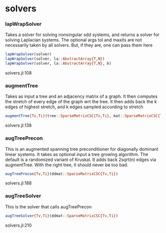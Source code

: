 # solvers
### lapWrapSolver
Takes a solver for solving nonsingular sdd systems, and returns a solver for solving Laplacian systems. The optional args tol and maxits are not necessarily taken by all solvers.  But, if they are, one can pass them here


```julia
lapWrapSolver(solver)
lapWrapSolver(solver, la::AbstractArray{T,N})
lapWrapSolver(solver, la::AbstractArray{T,N}, b)
```

solvers.jl:108



### augmentTree
Takes as input a tree and an adjacency matrix of a graph. It then computes the stretch of every edge of the graph wrt the tree.  It then adds back the k edges of highest stretch, and k edges sampled according to stretch


```julia
augmentTree{Tv,Ti}(tree::SparseMatrixCSC{Tv,Ti}, mat::SparseMatrixCSC{Tv,Ti}, k::Ti)
```

solvers.jl:138



### augTreePrecon
This is an augmented spanning tree preconditioner for diagonally dominant linear systems.  It takes as optional input a tree growing algorithm. The default is a randomized variant of Kruskal. It adds back 2sqrt(n) edges via augmentTree. With the right tree, it should never be too bad.


```julia
augTreePrecon{Tv,Ti}(ddmat::SparseMatrixCSC{Tv,Ti})
```

solvers.jl:188



### augTreeSolver
This is the solver that calls augTreePrecon


```julia
augTreeSolver{Tv,Ti}(ddmat::SparseMatrixCSC{Tv,Ti})
```

solvers.jl:210




